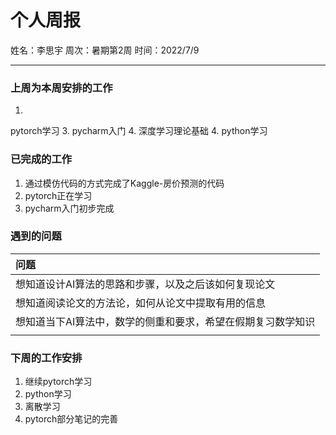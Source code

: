 # 个人周报
姓名：李思宇
周次：暑期第2周
时间：2022/7/9

---

### 上周为本周安排的工作
1.	
pytorch学习
3.	pycharm入门
4.	深度学习理论基础
4.	python学习
### 已完成的工作
1.	通过模仿代码的方式完成了Kaggle-房价预测的代码
6.	pytorch正在学习
6.	pycharm入门初步完成

### 遇到的问题
| 问题                                                         |
| :----------------------------------------------------------- |
| 想知道设计AI算法的思路和步骤，以及之后该如何复现论文         |
| 想知道阅读论文的方法论，如何从论文中提取有用的信息           |
| 想知道当下AI算法中，数学的侧重和要求，希望在假期复习数学知识 |
|                                                              |


### 下周的工作安排
1.	继续pytorch学习
2.	python学习
6.	离散学习
6.	pytorch部分笔记的完善